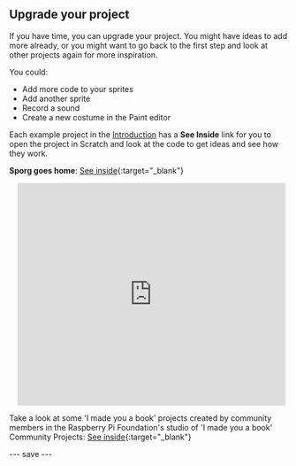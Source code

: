 ## Upgrade your project

If you have time, you can upgrade your project. You might have ideas to add more already, or you might want to go back to the first step and look at other projects again for more inspiration.

You could:
- Add more code to your sprites
- Add another sprite
- Record a sound 
- Create a new costume in the Paint editor

Each example project in the [Introduction](.) has a **See Inside** link for you to open the project in Scratch and look at the code to get ideas and see how they work.

**Sporg goes home**: [See inside](https://scratch.mit.edu/projects/499498152/editor){:target="_blank"}
<div class="scratch-preview" style="margin-left: 15px;">
  <iframe allowtransparency="true" width="485" height="402" src="https://scratch.mit.edu/projects/embed/499498152/?autostart=false" frameborder="0"></iframe>
</div>

Take a look at some 'I made you a book' projects created by community members in the Raspberry Pi Foundation's studio of 'I made you a book' Community Projects: [See inside](https://scratch.mit.edu/studios/29092393/){:target="_blank"}

--- save ---

